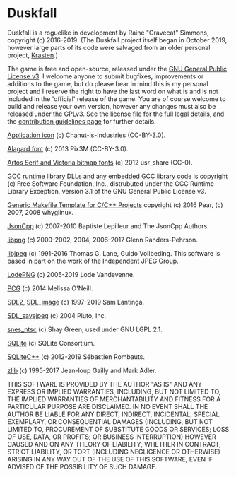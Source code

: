# Duskfall

Duskfall is a roguelike in development by Raine "Gravecat" Simmons, copyright (c) 2016-2019. (The Duskfall project itself began in October 2019, however large parts of its code were salvaged from an older personal project, [Krasten](https://github.com/Gravecat/Duskfall/wiki/Krasten).)

The game is free and open-source, released under the [GNU General Public License v3](https://www.gnu.org/licenses/gpl-3.0.en.html). I welcome anyone to submit bugfixes, improvements or additions to the game, but do please bear in mind this is my personal project and I reserve the right to have the last word on what is and is not included in the 'official' release of the game. You are of course welcome to build and release your own version, however any changes must also be released under the GPLv3. See the [license file](https://github.com/Gravecat/Duskfall/blob/master/LICENSE) for the full legal details, and the [contribution guidelines page](https://github.com/Gravecat/Duskfall/blob/master/CONTRIBUTING.md) for further details.

[Application icon](https://www.iconfinder.com/icons/2913096/castle_fantasy_fortress_kingdom_medieval_rpg_stronghold_icon) (c) Chanut-is-Industries (CC-BY-3.0).

[Alagard font](https://opengameart.org/content/pixel-fonts-by-pix3m) (c) 2013 Pix3M (CC-BY-3.0).

[Artos Serif and Victoria bitmap fonts](https://opengameart.org/content/a-package-of-8-bit-fonts-for-grafx2-and-linux) (c) 2012 usr_share (CC-0).

[GCC runtime library DLLs and any embedded GCC library code](https://gcc.gnu.org/) is copyright (c) Free Software Foundation, Inc., distrubuted under the GCC Runtime Library Exception, version 3.1 of the GNU General Public License v3.

[Generic Makefile Template for C/C++ Projects](https://github.com/Cheedoong/MakefileTemplate) copyright (c) 2016 Pear, (c) 2007, 2008 whyglinux.

[JsonCpp](https://github.com/open-source-parsers/jsoncpp) (c) 2007-2010 Baptiste Lepilleur and The JsonCpp Authors.

[libpng](http://www.libpng.org/pub/png/libpng.html) (c) 2000-2002, 2004, 2006-2017 Glenn Randers-Pehrson.

[libjpeg](https://libjpeg-turbo.org/Documentation/OfficialBinaries) (c) 1991-2016 Thomas G. Lane, Guido Vollbeding. This software is based in part on the work of the Independent JPEG Group.

[LodePNG](https://lodev.org/lodepng/) (c) 2005-2019 Lode Vandevenne.

[PCG](https://lodev.org/lodepng/) (c) 2014 Melissa O'Neill.

[SDL2](https://www.libsdl.org/), [SDL_image](https://www.libsdl.org/projects/SDL_image/) (c) 1997-2019 Sam Lantinga.

[SDL_savejpeg](http://burningsmell.org/code-snippets/) (c) 2004 Pluto, Inc.

[snes_ntsc](http://slack.net/~ant/libs/ntsc.html) (c) Shay Green, used under GNU LGPL 2.1.

[SQLite](https://www.sqlite.org/) (c) SQLite Consortium.

[SQLiteC++](https://github.com/SRombauts/SQLiteCpp) (c) 2012-2019 Sébastien Rombauts.

[zlib](https://zlib.net/) (c) 1995-2017 Jean-loup Gailly and Mark Adler.

THIS SOFTWARE IS PROVIDED BY THE AUTHOR "AS IS" AND ANY EXPRESS OR IMPLIED WARRANTIES, INCLUDING, BUT NOT LIMITED TO, THE IMPLIED WARRANTIES OF MERCHANTABILITY AND FITNESS FOR A PARTICULAR PURPOSE ARE DISCLAIMED. IN NO EVENT SHALL THE AUTHOR BE LIABLE FOR ANY DIRECT, INDIRECT, INCIDENTAL, SPECIAL, EXEMPLARY, OR CONSEQUENTIAL DAMAGES (INCLUDING, BUT NOT LIMITED TO, PROCUREMENT OF SUBSTITUTE GOODS OR SERVICES; LOSS OF USE, DATA, OR PROFITS; OR BUSINESS INTERRUPTION) HOWEVER CAUSED AND ON ANY THEORY OF LIABILITY, WHETHER IN CONTRACT, STRICT LIABILITY, OR TORT (INCLUDING NEGLIGENCE OR OTHERWISE) ARISING IN ANY WAY OUT OF THE USE OF THIS SOFTWARE, EVEN IF ADVISED OF THE POSSIBILITY OF SUCH DAMAGE.
